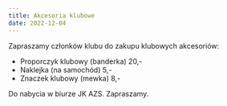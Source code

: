 ```yaml
---
title: Akcesoria klubowe
date: 2022-12-04
---
```


Zapraszamy członków klubu do zakupu klubowych akcesoriów:

- Proporczyk klubowy (banderka) 20,-
- Naklejka (na samochód) 5,-
- Znaczek klubowy (mewka) 8,-

Do nabycia w biurze JK AZS. Zapraszamy.
